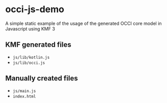 # occi-js-demo

A simple static example of the usage of the generated OCCI core model in Javascript using KMF 3

## KMF generated files
 - `js/lib/kotlin.js`
 - `js/lib/occi.js`

## Manually created files
 - `js/main.js`
 - `index.html`
 
